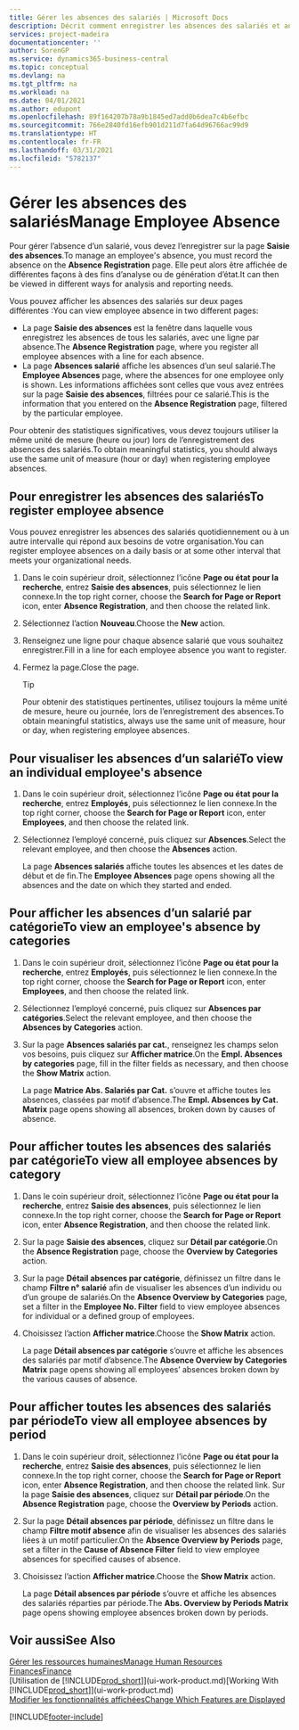 ```yaml
---
title: Gérer les absences des salariés | Microsoft Docs
description: Décrit comment enregistrer les absences des salariés et analyser les statistiques d’indisponibilité.
services: project-madeira
documentationcenter: ''
author: SorenGP
ms.service: dynamics365-business-central
ms.topic: conceptual
ms.devlang: na
ms.tgt_pltfrm: na
ms.workload: na
ms.date: 04/01/2021
ms.author: edupont
ms.openlocfilehash: 89f164207b78a9b1845ed7add0b6dea7c4b6efbc
ms.sourcegitcommit: 766e2840fd16efb901d211d7fa64d96766ac99d9
ms.translationtype: HT
ms.contentlocale: fr-FR
ms.lasthandoff: 03/31/2021
ms.locfileid: "5782137"
---
```

# <a name="manage-employee-absence"></a><span data-ttu-id="aee44-103">Gérer les absences des salariés</span><span class="sxs-lookup"><span data-stu-id="aee44-103">Manage Employee Absence</span></span>
<span data-ttu-id="aee44-104">Pour gérer l’absence d’un salarié, vous devez l’enregistrer sur la page **Saisie des absences**.</span><span class="sxs-lookup"><span data-stu-id="aee44-104">To manage an employee's absence, you must record the absence on the **Absence Registration** page.</span></span> <span data-ttu-id="aee44-105">Elle peut alors être affichée de différentes façons à des fins d’analyse ou de génération d’état.</span><span class="sxs-lookup"><span data-stu-id="aee44-105">It can then be viewed in different ways for analysis and reporting needs.</span></span>

<span data-ttu-id="aee44-106">Vous pouvez afficher les absences des salariés sur deux pages différentes :</span><span class="sxs-lookup"><span data-stu-id="aee44-106">You can view employee absence in two different pages:</span></span>

* <span data-ttu-id="aee44-107">La page **Saisie des absences** est la fenêtre dans laquelle vous enregistrez les absences de tous les salariés, avec une ligne par absence.</span><span class="sxs-lookup"><span data-stu-id="aee44-107">The **Absence Registration** page, where you register all employee absences with a line for each absence.</span></span>
* <span data-ttu-id="aee44-108">La page **Absences salarié** affiche les absences d’un seul salarié.</span><span class="sxs-lookup"><span data-stu-id="aee44-108">The **Employee Absences** page, where the absences for one employee only is shown.</span></span> <span data-ttu-id="aee44-109">Les informations affichées sont celles que vous avez entrées sur la page **Saisie des absences**, filtrées pour ce salarié.</span><span class="sxs-lookup"><span data-stu-id="aee44-109">This is the information that you entered on the **Absence Registration** page, filtered by the particular employee.</span></span>

<span data-ttu-id="aee44-110">Pour obtenir des statistiques significatives, vous devez toujours utiliser la même unité de mesure (heure ou jour) lors de l’enregistrement des absences des salariés.</span><span class="sxs-lookup"><span data-stu-id="aee44-110">To obtain meaningful statistics, you should always use the same unit of measure (hour or day) when registering employee absences.</span></span>

## <a name="to-register-employee-absence"></a><span data-ttu-id="aee44-111">Pour enregistrer les absences des salariés</span><span class="sxs-lookup"><span data-stu-id="aee44-111">To register employee absence</span></span>
<span data-ttu-id="aee44-112">Vous pouvez enregistrer les absences des salariés quotidiennement ou à un autre intervalle qui répond aux besoins de votre organisation.</span><span class="sxs-lookup"><span data-stu-id="aee44-112">You can register employee absences on a daily basis or at some other interval that meets your organizational needs.</span></span>

1. <span data-ttu-id="aee44-113">Dans le coin supérieur droit, sélectionnez l’icône **Page ou état pour la recherche**, entrez **Saisie des absences**, puis sélectionnez le lien connexe.</span><span class="sxs-lookup"><span data-stu-id="aee44-113">In the top right corner, choose the **Search for Page or Report** icon, enter **Absence Registration**, and then choose the related link.</span></span>
2. <span data-ttu-id="aee44-114">Sélectionnez l’action **Nouveau**.</span><span class="sxs-lookup"><span data-stu-id="aee44-114">Choose the **New** action.</span></span>
3. <span data-ttu-id="aee44-115">Renseignez une ligne pour chaque absence salarié que vous souhaitez enregistrer.</span><span class="sxs-lookup"><span data-stu-id="aee44-115">Fill in a line for each employee absence you want to register.</span></span>
4. <span data-ttu-id="aee44-116">Fermez la page.</span><span class="sxs-lookup"><span data-stu-id="aee44-116">Close the page.</span></span>

    > [!Tip]
    > <span data-ttu-id="aee44-117">Pour obtenir des statistiques pertinentes, utilisez toujours la même unité de mesure, heure ou journée, lors de l’enregistrement des absences.</span><span class="sxs-lookup"><span data-stu-id="aee44-117">To obtain meaningful statistics, always use the same unit of measure, hour or day, when registering employee absences.</span></span>

## <a name="to-view-an-individual-employees-absence"></a><span data-ttu-id="aee44-118">Pour visualiser les absences d’un salarié</span><span class="sxs-lookup"><span data-stu-id="aee44-118">To view an individual employee's absence</span></span>
1. <span data-ttu-id="aee44-119">Dans le coin supérieur droit, sélectionnez l’icône **Page ou état pour la recherche**, entrez **Employés**, puis sélectionnez le lien connexe.</span><span class="sxs-lookup"><span data-stu-id="aee44-119">In the top right corner, choose the **Search for Page or Report** icon, enter **Employees**, and then choose the related link.</span></span>
2. <span data-ttu-id="aee44-120">Sélectionnez l’employé concerné, puis cliquez sur **Absences**.</span><span class="sxs-lookup"><span data-stu-id="aee44-120">Select the relevant employee, and then choose the **Absences** action.</span></span>

    <span data-ttu-id="aee44-121">La page **Absences salariés** affiche toutes les absences et les dates de début et de fin.</span><span class="sxs-lookup"><span data-stu-id="aee44-121">The **Employee Absences** page opens showing all the absences and the date on which they started and ended.</span></span>

## <a name="to-view-an-employees-absence-by-categories"></a><span data-ttu-id="aee44-122">Pour afficher les absences d’un salarié par catégorie</span><span class="sxs-lookup"><span data-stu-id="aee44-122">To view an employee's absence by categories</span></span>
1. <span data-ttu-id="aee44-123">Dans le coin supérieur droit, sélectionnez l’icône **Page ou état pour la recherche**, entrez **Employés**, puis sélectionnez le lien connexe.</span><span class="sxs-lookup"><span data-stu-id="aee44-123">In the top right corner, choose the **Search for Page or Report** icon, enter **Employees**, and then choose the related link.</span></span>
2. <span data-ttu-id="aee44-124">Sélectionnez l’employé concerné, puis cliquez sur **Absences par catégories**.</span><span class="sxs-lookup"><span data-stu-id="aee44-124">Select the relevant employee, and then choose the **Absences by Categories** action.</span></span>
3. <span data-ttu-id="aee44-125">Sur la page **Absences salariés par cat.**, renseignez les champs selon vos besoins, puis cliquez sur **Afficher matrice**.</span><span class="sxs-lookup"><span data-stu-id="aee44-125">On the **Empl. Absences by categories** page, fill in the filter fields as necessary, and then choose the **Show Matrix** action.</span></span>

    <span data-ttu-id="aee44-126">La page **Matrice Abs. Salariés par Cat.** s’ouvre et affiche toutes les absences, classées par motif d’absence.</span><span class="sxs-lookup"><span data-stu-id="aee44-126">The **Empl. Absences by Cat. Matrix** page opens showing all absences, broken down by causes of absence.</span></span>

## <a name="to-view-all-employee-absences-by-category"></a><span data-ttu-id="aee44-127">Pour afficher toutes les absences des salariés par catégorie</span><span class="sxs-lookup"><span data-stu-id="aee44-127">To view all employee absences by category</span></span>
1. <span data-ttu-id="aee44-128">Dans le coin supérieur droit, sélectionnez l’icône **Page ou état pour la recherche**, entrez **Saisie des absences**, puis sélectionnez le lien connexe.</span><span class="sxs-lookup"><span data-stu-id="aee44-128">In the top right corner, choose the **Search for Page or Report** icon, enter **Absence Registration**, and then choose the related link.</span></span>
2. <span data-ttu-id="aee44-129">Sur la page **Saisie des absences**, cliquez sur **Détail par catégorie**.</span><span class="sxs-lookup"><span data-stu-id="aee44-129">On the **Absence Registration** page, choose the **Overview by Categories** action.</span></span>
3. <span data-ttu-id="aee44-130">Sur la page **Détail absences par catégorie**, définissez un filtre dans le champ **Filtre n° salarié** afin de visualiser les absences d’un individu ou d’un groupe de salariés.</span><span class="sxs-lookup"><span data-stu-id="aee44-130">On the **Absence Overview by Categories** page, set a filter in the **Employee No. Filter** field to view employee absences for individual or a defined group of employees.</span></span>
4. <span data-ttu-id="aee44-131">Choisissez l’action **Afficher matrice**.</span><span class="sxs-lookup"><span data-stu-id="aee44-131">Choose the **Show Matrix** action.</span></span>

    <span data-ttu-id="aee44-132">La page **Détail absences par catégorie** s’ouvre et affiche les absences des salariés par motif d’absence.</span><span class="sxs-lookup"><span data-stu-id="aee44-132">The **Absence Overview by Categories Matrix** page opens showing all employees’ absences broken down by the various causes of absence.</span></span>

## <a name="to-view-all-employee-absences-by-period"></a><span data-ttu-id="aee44-133">Pour afficher toutes les absences des salariés par période</span><span class="sxs-lookup"><span data-stu-id="aee44-133">To view all employee absences by period</span></span>
1. <span data-ttu-id="aee44-134">Dans le coin supérieur droit, sélectionnez l’icône **Page ou état pour la recherche**, entrez **Saisie des absences**, puis sélectionnez le lien connexe.</span><span class="sxs-lookup"><span data-stu-id="aee44-134">In the top right corner, choose the **Search for Page or Report** icon, enter **Absence Registration**, and then choose the related link.</span></span>
   <span data-ttu-id="aee44-135">Sur la page **Saisie des absences**, cliquez sur **Détail par période**.</span><span class="sxs-lookup"><span data-stu-id="aee44-135">On the **Absence Registration** page, choose the **Overview by Periods** action.</span></span>
2. <span data-ttu-id="aee44-136">Sur la page **Détail absences par période**, définissez un filtre dans le champ **Filtre motif absence** afin de visualiser les absences des salariés liées à un motif particulier.</span><span class="sxs-lookup"><span data-stu-id="aee44-136">On the **Absence Overview by Periods** page, set a filter in the **Cause of Absence Filter** field to view employee absences for specified causes of absence.</span></span>
3. <span data-ttu-id="aee44-137">Choisissez l’action **Afficher matrice**.</span><span class="sxs-lookup"><span data-stu-id="aee44-137">Choose the **Show Matrix** action.</span></span>

    <span data-ttu-id="aee44-138">La page **Détail absences par période** s’ouvre et affiche les absences des salariés réparties par période.</span><span class="sxs-lookup"><span data-stu-id="aee44-138">The **Abs. Overview by Periods Matrix** page opens showing employee absences broken down by periods.</span></span>

## <a name="see-also"></a><span data-ttu-id="aee44-139">Voir aussi</span><span class="sxs-lookup"><span data-stu-id="aee44-139">See Also</span></span>
[<span data-ttu-id="aee44-140">Gérer les ressources humaines</span><span class="sxs-lookup"><span data-stu-id="aee44-140">Manage Human Resources</span></span>](hr-manage-human-resources.md)  
[<span data-ttu-id="aee44-141">Finances</span><span class="sxs-lookup"><span data-stu-id="aee44-141">Finance</span></span>](finance.md)  
<span data-ttu-id="aee44-142">[Utilisation de [!INCLUDE[prod_short](includes/prod_short.md)]](ui-work-product.md)</span><span class="sxs-lookup"><span data-stu-id="aee44-142">[Working With [!INCLUDE[prod_short](includes/prod_short.md)]](ui-work-product.md)</span></span>  
[<span data-ttu-id="aee44-143">Modifier les fonctionnalités affichées</span><span class="sxs-lookup"><span data-stu-id="aee44-143">Change Which Features are Displayed</span></span>](ui-experiences.md)


[!INCLUDE[footer-include](includes/footer-banner.md)]